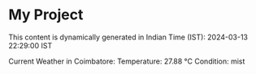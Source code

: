 # My Project

This content is dynamically generated in Indian Time (IST): 2024-03-13 22:29:00 IST


Current Weather in Coimbatore:
Temperature: 27.88 °C
Condition: mist
